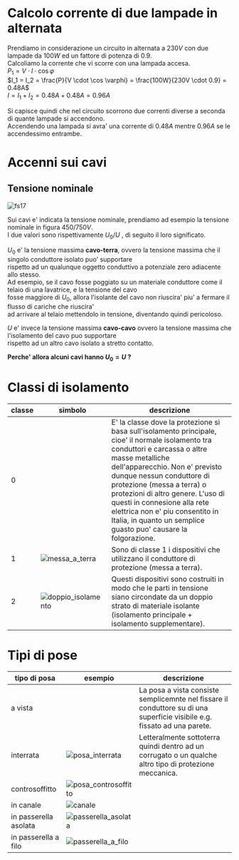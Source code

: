 # Calcolo corrente di due lampade in alternata

Prendiamo in considerazione un circuito in alternata a $230V$ con due lampade da $100W$ ed un fattore di potenza di $0.9$.  
Calcoliamo la corrente che vi scorre con una lampada accesa.  
$P_1 = V \cdot I \cdot \cos \varphi$  
$I_1 = I_2 = \frac{P}{V \cdot \cos \varphi} = \frac{100W}{230V \cdot 0.9} = 0.48A$  
$I = I_1 + I_2 = 0.48A + 0.48A = 0.96A$  

Si capisce quindi che nel circuito scorrono due correnti diverse a seconda di quante lampade si accendono.  
Accendendo una lampada si avra' una corrente di $0.48A$ mentre $0.96A$ se le accendessimo entrambe.  

# Accenni sui cavi  
## Tensione nominale  

![fs17](https://user-images.githubusercontent.com/7195133/198819412-a273efd9-a132-4163-8e6d-71fb3f70dad5.jpg)  

Sui cavi e' indicata la tensione nominale, prendiamo ad esempio la tensione nominale in figura $450/750V$.  
I due valori sono rispettivamente $U_0/U$ , di seguito il loro significato.  

$U_0$ e' la tensione massima **cavo-terra**, ovvero la tensione massima che il singolo conduttore isolato puo' supportare  
rispetto ad un qualunque oggetto conduttivo a potenziale zero adiacente allo stesso.  
Ad esempio, se il cavo fosse poggiato su un materiale conduttore come il telaio di una lavatrice, e la tensione del cavo  
fosse maggiore di $U_0$, allora l'isolante del cavo non riuscira' piu' a fermare il flusso di cariche che riuscira'  
ad arrivare al telaio mettendolo in tensione, diventando quindi pericoloso.  

$U$ e' invece la tensione massima **cavo-cavo** ovvero la tensione massima che l'isolamento del cavo puo supportare  
rispetto ad un altro cavo isolato a stretto contatto.  

**Perche' allora alcuni cavi hanno $U_0 = U$ ?**  


# Classi di isolamento  


|classe|simbolo|descrizione|
|--|--|--|
|0||E' la classe dove la protezione si basa sull'isolamento principale, cioe' il normale isolamento tra conduttori e carcassa o altre masse metalliche dell'apparecchio. Non e' previsto dunque nessun conduttore di protezione (messa a terra) o protezioni di altro genere. L'uso di questi in connesione alla rete elettrica non e' piu consentito in Italia, in quanto un semplice guasto puo' causare la folgorazione.|
|1|![messa_a_terra](https://user-images.githubusercontent.com/7195133/198837885-2bc20c28-806e-4bba-95d4-6f3057a5f598.jpg)|Sono di classe 1 i dispositivi che utilizzano il conduttore di protezione (messa a terra).|
|2|![doppio_isolamento](https://user-images.githubusercontent.com/7195133/198837975-3c05dd38-1c5d-4b1e-b5d5-c0100dc3cb05.jpg)|Questi dispositivi sono costruiti in modo che le parti in tensione siano circondate da un doppio strato di materiale isolante (isolamento principale + isolamento supplementare).|
 

# Tipi di pose  

|tipo di posa|esempio|descrizione|
|--|--|--|
|a vista||La posa a vista consiste semplicemnte nel fissare il conduttore su di una superficie visibile e.g. fissato ad una parete.|
|interrata|![posa_interrata](https://user-images.githubusercontent.com/7195133/198840459-ffff4c79-fa79-476e-85df-fd50fe953fef.jpg)|Letteralmente sottoterra quindi dentro ad un corrugato o un qualche altro tipo di protezione meccanica.|
|controsoffitto|![posa_controsoffitto](https://user-images.githubusercontent.com/7195133/198839933-8b2a3ce6-cd3d-47dd-a272-26017934a537.jpg)||
|in canale|![canale](https://user-images.githubusercontent.com/7195133/198839821-b78243e2-e6b6-468c-b807-8baa70c32285.jpg)||
|in passerella asolata|![passerella_asolata](https://user-images.githubusercontent.com/7195133/198838960-c26f0e56-5ff6-4d25-ba03-c641d302dfce.jpg)||
|in passerella a filo|![passerella_a_filo](https://user-images.githubusercontent.com/7195133/198839026-4825edf1-3fc2-4f17-bd7b-0b8fbcfe305b.jpg)||


